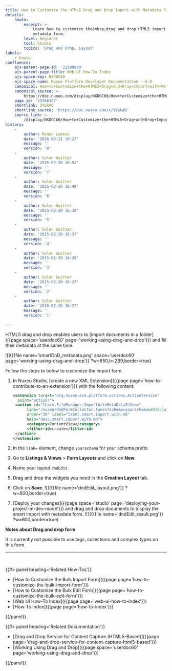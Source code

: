 ```yaml
---
title: How to Customize the HTML5 Drag and Drop Import with Metadata Form
details:
    howto:
        excerpt: >-
            Learn how to customize the&nbsp;drag and drop HTML5 import with
            metadata form.
        level: Beginner
        tool: Studio
        topics: 'Drag and Drop, Layout'
labels:
    - howto
confluence:
    ajs-parent-page-id: '22380880'
    ajs-parent-page-title: Web UI How-To Index
    ajs-space-key: NXDOC60
    ajs-space-name: Nuxeo Platform Developer Documentation — 6.0
    canonical: How+to+Customize+the+HTML5+Drag+and+Drop+Import+with+Metadata+Form
    canonical_source: >-
        https://doc.nuxeo.com/display/NXDOC60/How+to+Customize+the+HTML5+Drag+and+Drop+Import+with+Metadata+Form
    page_id: '23366357'
    shortlink: 1YpkAQ
    shortlink_source: 'https://doc.nuxeo.com/x/1YpkAQ'
    source_link: >-
        /display/NXDOC60/How+to+Customize+the+HTML5+Drag+and+Drop+Import+with+Metadata+Form
history:
    - 
        author: Manon Lumeau
        date: '2016-03-21 10:27'
        message: ''
        version: '8'
    - 
        author: Solen Guitter
        date: '2015-02-20 16:52'
        message: ''
        version: '7'
    - 
        author: Solen Guitter
        date: '2015-02-20 16:44'
        message: ''
        version: '6'
    - 
        author: Solen Guitter
        date: '2015-02-20 16:38'
        message: ''
        version: '5'
    - 
        author: Solen Guitter
        date: '2015-02-20 16:37'
        message: ''
        version: '4'
    - 
        author: Solen Guitter
        date: '2015-02-20 16:28'
        message: ''
        version: '3'
    - 
        author: Solen Guitter
        date: '2015-02-20 16:27'
        message: ''
        version: '2'
    - 
        author: Solen Guitter
        date: '2015-02-20 16:27'
        message: ''
        version: '1'

---
```

HTML5 drag and drop enables users to [import documents in a folder]({{page space='userdoc60' page='working-using-drag-and-drop'}}) and fill their metadata at the same time.

![]({{file name='smartDnD_metadata.png' space='userdoc60' page='working-using-drag-and-drop'}} ?w=650,h=289,border=true)

Follow the steps to below to customize the import form.

1.  In Nuxeo Studio, [create a new XML Extension]({{page page='how-to-contribute-to-an-extension'}}) with the following content:

    ```xml
    <extension target="org.nuxeo.ecm.platform.actions.ActionService"
      point="actions">
     <action id="Chain.FileManager.ImportWithMetaDataInSeam"
          link="/nuxeo/dndFormCollector.faces?schema=yourschema&#038;layout=dndEdit%40create"
          order="30" label="label.smart.import.with.md"
          help="desc.smart.import.with.md">
          <category>ContentView</category>
          <filter-id>create</filter-id>
     </action>
    </extension>

    ```

2.  In the&nbsp;`link=` element, change&nbsp;`yourschema` for your schema prefix.
3.  Go to **Listings & Views** > **Form Layouts** and click on **New**.
4.  Name your layout&nbsp;`dndEdit`.
5.  Drag and drop the widgets you need in the **Creation Layout** tab.
6.  Click on **Save**.
    ![]({{file name='dndEdit_layout.png'}} ?w=600,border=true)
7.  [Deploy your changes]({{page space='studio' page='deploying-your-project-in-dev-mode'}}) and drag and drop documents to display the smart import with metadata form.
    ![]({{file name='dndEdit_result.png'}} ?w=600,border=true)

**Notes about Drag and drop form**

It is currently not possible to use tags, collections and complex types on this form.

* * *

&nbsp;

<div class="row" data-equalizer data-equalize-on="medium"><div class="column medium-6">{{#> panel heading='Related How-Tos'}}

*   [How to Customize the Bulk Import Form]({{page page='how-to-customize-the-bulk-import-form'}})
*   [How to Customize the Bulk Edit Form]({{page page='how-to-customize-the-bulk-edit-form'}})
*   [Web UI How-To Index]({{page page='web-ui-how-to-index'}})
*   [How-To Index]({{page page='how-to-index'}})

{{/panel}}</div><div class="column medium-6">{{#> panel heading='Related Documentation'}}

*   [Drag and Drop Service for Content Capture (HTML5-Based)]({{page page='drag-and-drop-service-for-content-capture-html5-based'}})
*   [Working Using Drag and Drop]({{page space='userdoc60' page='working-using-drag-and-drop'}})

{{/panel}}</div></div>